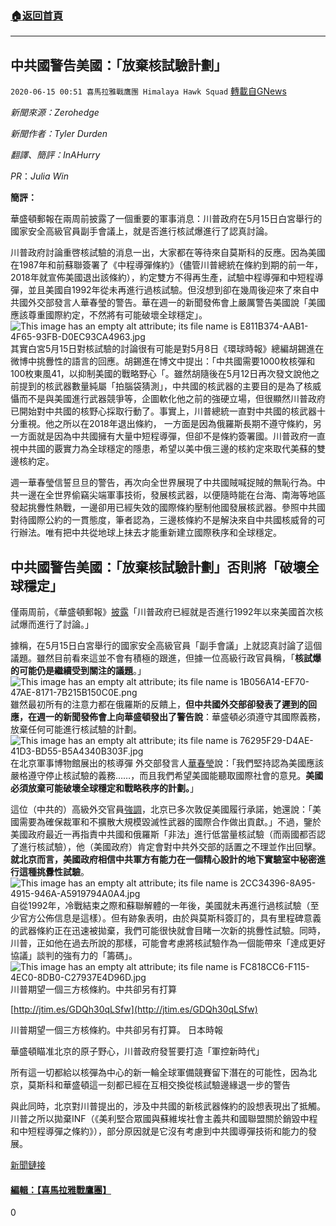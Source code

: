 ###  [:house:返回首頁](https://github.com/ourhimalayas/txt)
---

## 中共國警告美國：「放棄核試驗計劃」
`2020-06-15 00:51 喜馬拉雅戰鷹團 Himalaya Hawk Squad` [轉載自GNews](https://gnews.org/zh-hant/234325/)

*新聞來源：Zerohedge*

*新聞作者：Tyler Durden*

*翻譯、簡評：InAHurry*

*PR*：*Julia Win*

**簡評：**

華盛頓郵報在兩周前披露了一個重要的軍事消息：川普政府在5月15日白宮舉行的國家安全高級官員副手會議上，就是否進行核試爆進行了認真討論。

川普政府討論重啓核試驗的消息一出，大家都在等待來自莫斯科的反應。因為美國在1987年和前蘇聯簽署了《中程導彈條約》（儘管川普總統在條約到期的前一年，2018年就宣佈美國退出該條約），約定雙方不得再生產，試驗中程導彈和中短程導彈，並且美國自1992年從未再進行過核試驗。但沒想到卻在幾周後迎來了來自中共國外交部發言人華春瑩的警告。華在週一的新聞發佈會上嚴厲警告美國說「美國應該尊重國際約定，不然將有可能破壞全球穩定」。
![This image has an empty alt attribute; its file name is E811B374-AAB1-4F65-93FB-D0EC93CA4963.jpg](https://spark.adobe.com/page/xE73d846DuKyL/images/E811B374-AAB1-4F65-93FB-D0EC93CA4963.jpg?asset_id=6D753CEE-6517-491D-9898-A0A54A92EC02&amp;size=2560)
其實白宮5月15日對核試驗的討論很有可能是對5月8日《環球時報》總編胡錫進在微博中挑釁性的語言的回應。胡錫進在博文中提出：「中共國需要1000枚核彈和100枚東風41，以抑制美國的戰略野心「。雖然胡隨後在5月12日再次發文說他之前提到的核武器數量純屬「拍腦袋猜測」，中共國的核武器的主要目的是為了核威懾而不是與美國進行武器競爭等，企圖軟化他之前的強硬立場，但很顯然川普政府已開始對中共國的核野心採取行動了。事實上，川普總統一直對中共國的核武器十分重視。他之所以在2018年退出條約， 一方面是因為俄羅斯長期不遵守條約，另一方面就是因為中共國擁有大量中短程導彈，但卻不是條約簽署國。川普政府一直視中共國的覈實力為全球穩定的隱患，希望以美中俄三邊的核約定來取代美蘇的雙邊核約定。

週一華春瑩信誓旦旦的警告，再次向全世界展現了中共國賊喊捉賊的無恥行為。中共一邊在全世界偷竊尖端軍事技術，發展核武器，以便隨時能在台海、南海等地區發起挑釁性熱戰，一邊卻用已經失效的國際條約壓制他國發展核武器。參照中共國對待國際公約的一貫態度，筆者認為，三邊核條約不是解決來自中共國核威脅的可行辦法。唯有把中共從地球上抹去才能重新建立國際秩序和全球穩定。

## **中共國警告美國：「放棄核試驗計劃」否則將「破壞全球穩定」**

僅兩周前，《華盛頓郵報》[披露](https://www.zerohedge.com/geopolitical/white-house-mulling-first-nuclear-test-28-years-message-russia-china)「川普政府已經就是否進行1992年以來美國首次核試爆而進行了討論。」

據稱，在5月15日白宮舉行的國家安全高級官員「副手會議」上就認真討論了這個議題。雖然目前看來這並不會有積極的跟進，但據一位高級行政官員稱，「**核試爆的可能仍是繼續受到關注的議題**。」
![This image has an empty alt attribute; its file name is 1B056A14-EF70-47AE-8171-7B215B150C0E.png](https://spark.adobe.com/page/xE73d846DuKyL/images/1B056A14-EF70-47AE-8171-7B215B150C0E.png?asset_id=08618EA5-40D9-42DE-9E62-29FC0A598609&amp;size=2560)
雖然最初所有的注意力都在俄羅斯的反饋上，**但中共國外交部卻發表了遲到的回應，在週一的新聞發佈會上向華盛頓發出了警告說**：華盛頓必須遵守其國際義務，放棄任何可能進行核試驗的計劃。
![This image has an empty alt attribute; its file name is 76295F29-D4AE-41D3-BD55-B5A4340B303F.jpg](https://spark.adobe.com/page/xE73d846DuKyL/images/76295F29-D4AE-41D3-BD55-B5A4340B303F.jpg?asset_id=04DDF4B3-3FB7-4471-84B7-DD31C9F1459E&amp;size=1024)在北京軍事博物館展出的核導彈
外交部發言人[華春瑩](https://tass.com/world/1165339)說：「我們堅持認為美國應該嚴格遵守停止核試驗的義務……，而且我們希望美國能聽取國際社會的意見。**美國必須放棄可能破壞全球穩定和戰略秩序的計劃。**」

這位（中共的）高級外交官員[強調](https://tass.com/world/1165339)，北京已多次敦促美國履行承諾，她還說：「美國需要為確保裁軍和不擴散大規模毀滅性武器的國際合作做出貢獻。」不過，鑒於美國政府最近一再指責中共國和俄羅斯「非法」進行低當量核試驗（而兩國都否認了進行核試驗），他（美國政府）肯定會對中共外交部的話置之不理並作出回擊。**就北京而言，美國政府相信中共軍方有能力在一個精心設計的地下實驗室中秘密進行這種挑釁性試驗**。
![This image has an empty alt attribute; its file name is 2CC34396-8A95-4915-946A-A5919794A0A4.jpg](https://spark.adobe.com/page/xE73d846DuKyL/images/2CC34396-8A95-4915-946A-A5919794A0A4.jpg?asset_id=2CAF1062-613B-406D-BCB5-B6900E599FC2&amp;size=2560)
自從1992年，冷戰結束之際和蘇聯解體的一年後，美國就未再進行過核試驗（至少官方公佈信息是這樣）。但有跡象表明，由於與莫斯科簽訂的，具有里程碑意義的武器條約正在迅速被拋棄，我們可能很快就會目睹一次新的挑釁性試驗。同時，川普，正如他在過去所說的那樣，可能會考慮將核試驗作為一個能帶來「達成更好協議」談判的強有力的「籌碼」。
![This image has an empty alt attribute; its file name is FC818CC6-F115-4EC0-8DB0-C27937E4D96D.jpg](https://spark.adobe.com/page/xE73d846DuKyL/images/FC818CC6-F115-4EC0-8DB0-C27937E4D96D.jpg?asset_id=5BCD3EE8-3214-44F5-86BF-A4FAE3663032&amp;size=3362)
川普期望一個三方核條約。中共卻另有打算

[http://jtim.es/GDQh30qLSfw](http://jtim.es/GDQh30qLSfw)

川普期望一個三方核條約。中共卻另有打算。 日本時報

華盛頓瞄准北京的原子野心，川普政府發誓要打造「軍控新時代」

所有這一切都給以核彈為中心的新一輪全球軍備競賽留下潛在的可能性，因為北京，莫斯科和華盛頓這一刻都已經在互相交換從核試驗邊緣退一步的警告

與此同時，北京對川普提出的，涉及中共國的新核武器條約的設想表現出了抵觸。川普之所以拋棄INF（《美利堅合眾國與蘇維埃社會主義共和國聯盟關於銷毀中程和中短程導彈之條約》），部分原因就是它沒有考慮到中共國導彈技術和能力的發展。

[新聞鏈接](https://www.zerohedge.com/geopolitical/china-warns-us-abandon-plans-nuclear-testing-which-will-undermine-global-stability)

#### [**編輯：【喜馬拉雅戰鷹團】**](https://spark.adobe.com/page/xE73d846DuKyL/)

0
